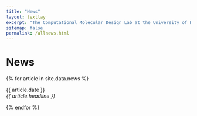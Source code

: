 ```yaml
---
title: "News"
layout: textlay
excerpt: "The Computational Molecular Design Lab at the University of Barcerlona"
sitemap: false
permalink: /allnews.html
---
```


# News

{% for article in site.data.news %}
<p>{{ article.date }} <br>
<em>{{ article.headline }}</em></p>
{% endfor %}
